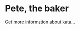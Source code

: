 Pete, the baker
=
[Get more information about kata...](https://www.codewars.com//kata/525c65e51bf619685c000059)